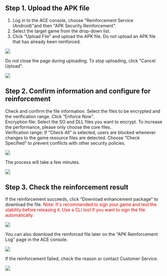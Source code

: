 ## Step 1. Upload the APK file

1. Log in to the ACE console, choose "Reinforcement Service (Android)"and then "APK Security Reinforcement".
2. Select the target game from the drop-down list.
3. Click “Upload File” and upload the APK file. Do not upload an APK file that has already been reinforced.

![](/docs/ACE-doc/20_Android-shellservice/20/10.1/1.png )

Do not close the page during uploading. To stop uploading, click "Cancel Upload".

![](/docs/ACE-doc/20_Android-shellservice/20/10.1/2.png )

## Step 2. Confirm information and configure for reinforcement

Check and confirm the file information. Select the files to be encrypted and the verification range. Click “Enforce Now". <br/>
Encryption file: Select the SO and DLL files you want to encrypt. To increase the performance, please only choose the core files.<br/>
Verification range: If “Check All” is selected, users are blocked whenever changes to the game resource files are detected. Choose “Check Specified” to prevent conflicts with other security policies.

![](/docs/ACE-doc/20_Android-shellservice/20/10.1/3.png )

The process will take a few minutes.

![](/docs/ACE-doc/20_Android-shellservice/20/10.1/4.png )

## Step 3. Check the reinforcement result

If the reinforcement succeeds, click “Download enhancement package” to download the file. <font color="#dd0000">Note: It's recommended to sign your game and test the stability before releasing it. Use a CLI tool if you want to sign the file automatically.</font>

![](/docs/ACE-doc/20_Android-shellservice/20/10.1/5.png)

You can also download the reinforced file later on the “APK Reinforcement Log” page in the ACE console.

![](/docs/ACE-doc/20_Android-shellservice/20/10.1/6.png)

If the reinforcement failed, check the reason or contact Customer Service.

![](/docs/ACE-doc/20_Android-shellservice/20/10.1/7.png )

